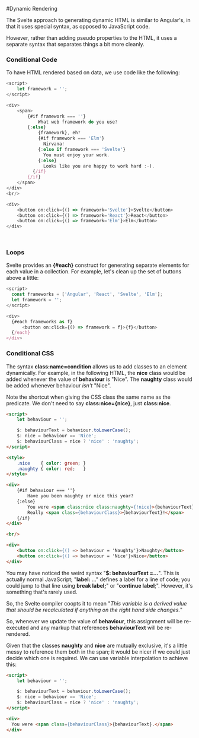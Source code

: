 #Dynamic Rendering

The Svelte approach to generating dynamic HTML is similar to Angular's, in that it uses special syntax, as opposed to JavaScript code.

However, rather than adding pseudo properties to the HTML, it uses a separate syntax that separates things a bit more cleanly.

### Conditional Code

To have HTML rendered based on data, we use code like the following:

```javascript
<script>
    let framework = '';
</script>

<div>
    <span>
        {#if framework === ''}
            What web framework do you use?
        {:else}
            {framework}, eh?
            {#if framework === 'Elm'}
              Nirvana!
            {:else if framework === 'Svelte'}
              You must enjoy your work.
            {:else}
              Looks like you are happy to work hard :-).
          {/if}
        {/if}
    </span>
</div>
<br/>

<div>
    <button on:click={() => framework='Svelte'}>Svelte</button>
    <button on:click={() => framework='React'}>React</button>
    <button on:click={() => framework='Elm'}>Elm</button>
</div>

 
```

### Loops

Svelte provides an **{#each}** construct for generating separate elements for each value in a collection. For example, let's clean up the set of buttons above a little:

```javascript
<script>
  const frameworks = ['Angular', 'React', 'Svelte', 'Elm'];
  let framework = '';
</script>

<div>
  {#each frameworks as f}
      <button on:click={() => framework = f}>{f}</button>
  {/each}
</div>

```

### Conditional CSS

The syntax **class:name=condition** allows us to add classes to an element dynamically.  For example, in the following HTML, the **nice** class would be added whenever the value of **behaviour** is "Nice".  The **naughty** class would be added whenever behaviour *isn't* "Nice".

Note the shortcut when giving the CSS class the same name as the predicate.  We don't need to say **class:nice={nice}**, just **class:nice**.

```html
<script>
    let behaviour = '';

    $: behaviourText = behaviour.toLowerCase();
    $: nice = behaviour == 'Nice';
    $: behaviourClass = nice ? 'nice' : 'naughty';
</script>

<style>
    .nice    { color: green; }
    .naughty { color: red;   }
</style>

<div>
    {#if behaviour === ''}
        Have you been naughty or nice this year?
    {:else}
        You were <span class:nice class:naughty={!nice}>{behaviourText}.</span>
        Really <span class={behaviourClass}>{behaviourText}!</span>
    {/if}
</div>

<br/>

<div>
    <button on:click={() => behaviour = 'Naughty'}>Naughty</button>
    <button on:click={() => behaviour = 'Nice'}>Nice</button>
</div>
```

You may have noticed the weird syntax "**$: behaviourText =…**".  This is actually normal JavaScript; "**label:** ..." defines a label for a line of code; you could jump to that line using **break label;**" or "**continue label**;".  However, it's something that's rarely used.

So, the Svelte compiler coopts it to mean "*This variable is a derived value that should be recalculated if anything on the right hand side changes.*"

So, whenever we update the value of **behaviour**, this assignment will be re-executed and any markup that references **behaviourText** will be re-rendered.

Given that the classes **naughty** and **nice** are mutually exclusive, it's a little messy to reference them both in the span; it would be nicer if we could just decide which one is required. We can use variable interpolation to achieve this:

```html
<script>
    let behaviour = '';

    $: behaviourText = behaviour.toLowerCase();
    $: nice = behaviour == 'Nice';
    $: behaviourClass = nice ? 'nice' : 'naughty';
</script>

<div>
  You were <span class={behaviourClass}>{behaviourText}.</span>
</div>

```

